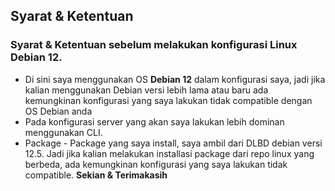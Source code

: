 ## Syarat & Ketentuan
### Syarat & Ketentuan sebelum melakukan konfigurasi Linux Debian 12.
- Di sini saya menggunakan OS **Debian 12** dalam konfigurasi saya, jadi jika kalian menggunakan Debian versi lebih lama atau baru ada kemungkinan konfigurasi yang saya lakukan tidak compatible dengan OS Debian anda
- Pada konfigurasi server yang akan saya lakukan lebih dominan menggunakan CLI.
- Package - Package yang saya install, saya ambil dari DLBD debian versi 12.5. Jadi jika kalian melakukan installasi package dari repo linux yang berbeda, ada kemungkinan konfigurasi yang saya lakukan tidak compatible.
**Sekian & Terimakasih** 
